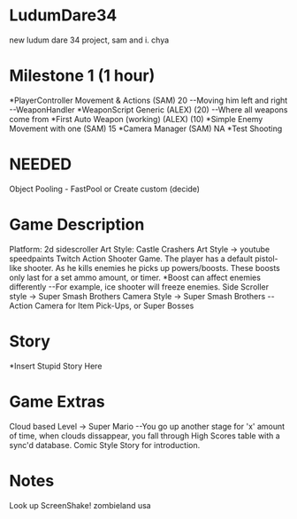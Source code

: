 # LudumDare34
new ludum dare 34 project, sam and i. chya

# Milestone 1 (1 hour)
*PlayerController Movement & Actions (SAM) 20
--Moving him left and right
--WeaponHandler
*WeaponScript Generic (ALEX) (20)
--Where all weapons come from
*First Auto Weapon (working) (ALEX) (10)
*Simple Enemy Movement with one (SAM) 15
*Camera Manager (SAM) NA
*Test Shooting

# NEEDED
Object Pooling - FastPool or Create custom (decide)

# Game Description
Platform: 2d sidescroller
Art Style: Castle Crashers Art Style -> youtube speedpaints
Twitch Action Shooter Game.
The player has a default pistol-like shooter.
As he kills enemies he picks up powers/boosts.
These boosts only last for a set ammo amount, or timer.
*Boost can affect enemies differently
--For example, ice shooter will freeze enemies.
Side Scroller style -> Super Smash Brothers
Camera Style -> Super Smash Brothers
--Action Camera for Item Pick-Ups, or Super Bosses

# Story
*Insert Stupid Story Here


# Game Extras
Cloud based Level -> Super Mario
--You go up another stage for 'x' amount of time, when clouds dissappear, you fall through
High Scores table with a sync'd database.
Comic Style Story for introduction.


# Notes
Look up ScreenShake!
zombieland usa
